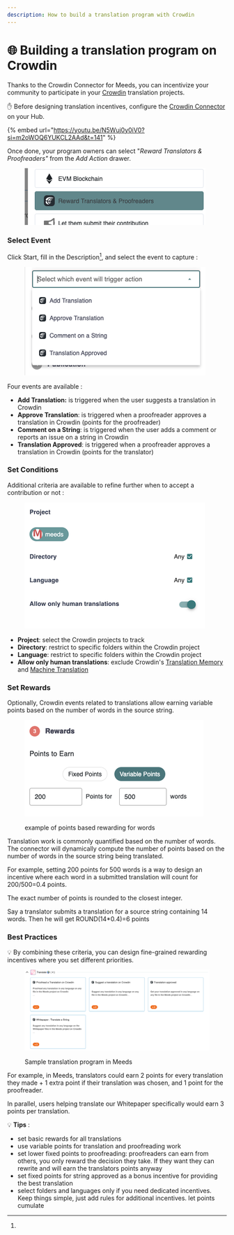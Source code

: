 ```yaml
---
description: How to build a translation program with Crowdin
---
```


# 🌐 Building a translation program on Crowdin

Thanks to the Crowdin Connector for Meeds, you can incentivize your community to participate in your [Crowdin](https://crowdin.com) translation projects.

✋ Before designing translation incentives, configure the [Crowdin Connector](../integrations/crowdin.md) on your Hub.

{% embed url="https://youtu.be/N5Wuj0y0iV0?si=m2oWOQ6YUKCL2AAd&t=141" %}

Once done, your program owners can select "_Reward Translators & Proofreaders"_ from the _Add Action_ drawer.

<figure><img src="../../.gitbook/assets/crowdin-choice.png" alt=""><figcaption></figcaption></figure>

### Select Event

Click Start, fill in the Description[^1], and select the event to capture :

<figure><img src="../../.gitbook/assets/crowdin-connector-events.png" alt=""><figcaption></figcaption></figure>

Four events are available :

* **Add Translation:** is triggered when the user suggests a translation in Crowdin
* **Approve Translation**: is triggered when a proofreader approves a translation in Crowdin (points for the proofreader)
* **Comment on a String**: is triggered when the user adds a comment or reports an issue on a string in Crowdin
* **Translation Approved**: is triggered when a proofreader approves a translation in Crowdin (points for the translator)

### Set Conditions

Additional criteria are available to refine further when to accept a contribution or not :&#x20;

<figure><img src="../../.gitbook/assets/crowdin-action-criteria.png" alt=""><figcaption></figcaption></figure>

* **Project**: select the Crowdin projects to track
* **Directory**: restrict to specific folders within the Crowdin project
* **Language**: restrict to specific folders within the Crowdin project
* **Allow only human translations**: exclude Crowdin's [Translation Memory](https://support.crowdin.com/translation-memory/#applying-translation-memory-via-pre-translation)  and [Machine Translation](https://support.crowdin.com/pre-translation-via-machine/)&#x20;

### Set Rewards

Optionally, Crowdin events related to translations allow earning variable points based on the number of words in the source string.

<figure><img src="../../.gitbook/assets/crowdin-variable-points.png" alt=""><figcaption><p>example of points based rewarding for words</p></figcaption></figure>

Translation work is commonly quantified based on the number of words. The connector will dynamically compute the number of points based on the number of words in the source string being translated. &#x20;

For example, setting  200 points for 500 words is a way to design an incentive where each word in a submitted translation will count for 200/500=0.4 points.&#x20;

The exact number of points is rounded to the closest integer.

Say a translator submits a translation for a source string containing 14 words. Then he will get ROUND(14\*0.4)=6 points



### Best Practices

💡 By combining these criteria, you can design fine-grained rewarding incentives where you set different priorities.&#x20;

<figure><img src="../../.gitbook/assets/translation-program-sample.png" alt=""><figcaption><p>Sample translation program in Meeds</p></figcaption></figure>

For example, in Meeds, translators could earn 2 points for every translation they made + 1 extra point if their translation was chosen, and 1 point for the proofreader.&#x20;

In parallel, users helping translate our Whitepaper specifically would earn 3 points per translation.

💡 **Tips** :&#x20;

* set basic rewards for all translations
* use variable points for translation and proofreading work
* set lower fixed points to proofreading: proofreaders can earn from others, you only reward the decision they take. If they want they can rewrite and will earn the translators points anyway
* set fixed points for string approved  as a bonus incentive for providing the best translation
* select folders and languages only if you need dedicated incentives. Keep things simple, just add rules for additional incentives. let points cumulate





[^1]: 
